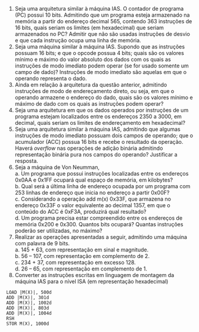 1. Seja uma arquitetura similar à máquina IAS. O contador de programa (PC) possui 10 bits. Admitindo que um programa esteja armazenado na memória a partir do endereço decimal 565, contendo 363 
instruções de 16 bits, quais seriam os limites (em hexadecimal) que seriam armazenados no PC? Admitir que não são usadas instruções de desvio e que cada instrução ocupa uma linha de memória.  
2. Seja uma máquina similar à máquina IAS. Supondo que as instruções possuam 16 bits; e que o opcode possua 4 bits; quais são os valores mínimo e máximo do valor absoluto dos dados com os quais as instruções 
de modo imediato podem operar (se for usado somente um campo de dado)? Instruções de modo imediato são aquelas em que o operando representa o dado.  
3. Ainda em relação à arquitetura da questão anterior, admitindo instruções de modo de endereçamento direto, ou seja, em que o operando armazene o endereço do dado, quais são os valores mínimo e máximo de dado com os quais as instruções podem operar?  
4. Seja uma arquitetura em que os dados operados por instruções de um programa estejam localizados entre os endereços 2350 a 3000, em decimal, quais seriam os limites de endereçamento em hexadecimal?
5. Seja uma arquitetura similar à máquina IAS, admitindo que algumas instruções de modo imediato possuam dois campos de operando; que o acumulador (ACC) possua 16 bits e recebe o resultado da operação. 
Haverá *overflow* nas operações de adição binária admitindo representação binária pura nos campos do operando? Justificar a resposta.
6. Seja a máquina de Von Neumman,   
a. Um programa que possui instruções localizadas entre os endereços 0x0AA e 0x1FF ocupará qual espaço de memória, em kilobytes?  
b. Qual será a última linha de endereço ocupada por um programa com 253 linhas de endereço que inicia no endereço a partir 0x00F?  
c. Considerando a operação add m(x) 0x33F, que armazena no endereço 0x33F o valor equivalente ao decimal 1357, em que o conteúdo do ACC é 0xF3A, produzirá qual resultado?  
d. Um programa precisa estar compreendido entre os endereços de memória 0x200 e 0x300. Quantos bits ocupará? Quantas instruções poderão ser utilizadas, no máximo?
7. Realizar as operações apresentadas a seguir, admitindo uma máquina com palavra de 9 bits.  
a. 145 + 63, com representação em sinal e magnitude.  
b. 56 – 107, com representação em complemento de 2.  
c. 234 + 37, com representação em excesso 128.  
d. 26 – 65, com representação em complemento de 1.  
8. Converter as instruções escritas em linguagem de montagem da máquina IAS para o nível ISA (em representação hexadecimal)
```
LOAD |M(X)|, 500d
ADD |M(X)|, 301d
ADD |M(X)|, 1002d
ADD |M(X)|, 803d
ADD |M(X)|, 1004d
RSH
STOR M(X), 1000d
```


